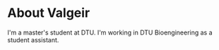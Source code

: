 # About Valgeir

I'm a master's student at DTU. I'm working in DTU Bioengineering as a student assistant.